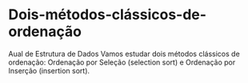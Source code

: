 # Dois-métodos-clássicos-de-ordenação

Aual de Estrutura de Dados 
Vamos estudar dois métodos clássicos de ordenação: Ordenação por Seleção (selection sort) e Ordenação por Inserção (insertion sort).

